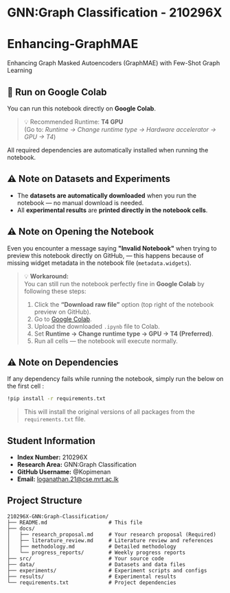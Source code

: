 
# GNN:Graph Classification - 210296X

# Enhancing-GraphMAE
Enhancing Graph Masked Autoencoders (GraphMAE) with Few-Shot Graph Learning

## 🚀 Run on Google Colab

You can run this notebook directly on **Google Colab**.

> 💡 Recommended Runtime: **T4 GPU**  
> (Go to: *Runtime → Change runtime type → Hardware accelerator → GPU → T4*)

All required dependencies are automatically installed when running the notebook.  

## ⚠️ Note on Datasets and Experiments

- The **datasets are automatically downloaded** when you run the notebook — no manual download is needed.  
- All **experimental results** are **printed directly in the notebook cells**.  

## ⚠️ Note on Opening the Notebook

Even you encounter a message saying **"Invalid Notebook"** when trying to preview this notebook directly on GitHub,  — this happens because of missing widget metadata in the notebook file (`metadata.widgets`).

> 💡 **Workaround:**  
> You can still run the notebook perfectly fine in **Google Colab** by following these steps:
>
> 1. Click the **“Download raw file”** option (top right of the notebook preview on GitHub).  
> 2. Go to [Google Colab](https://colab.research.google.com/).  
> 3. Upload the downloaded `.ipynb` file to Colab.  
> 4. Set **Runtime → Change runtime type → GPU → T4 (Preferred)**.  
> 5. Run all cells — the notebook will execute normally.  

## ⚠️ Note on Dependencies

If any dependency fails while running the notebook, simply run the below on the first cell :  
 
```bash
!pip install -r requirements.txt
 ```
> This will install the original versions of all packages from the `requirements.txt` file.

## Student Information

- **Index Number:** 210296X
- **Research Area:** GNN:Graph Classification
- **GitHub Username:** @Kopimenan
- **Email:** loganathan.21@cse.mrt.ac.lk

## Project Structure
```
210296X-GNN:Graph-Classification/
├── README.md                    # This file
├── docs/
│   ├── research_proposal.md     # Your research proposal (Required)
│   ├── literature_review.md     # Literature review and references
│   ├── methodology.md           # Detailed methodology
│   └── progress_reports/        # Weekly progress reports
├── src/                         # Your source code
├── data/                        # Datasets and data files
├── experiments/                 # Experiment scripts and configs
├── results/                     # Experimental results
└── requirements.txt             # Project dependencies
```
